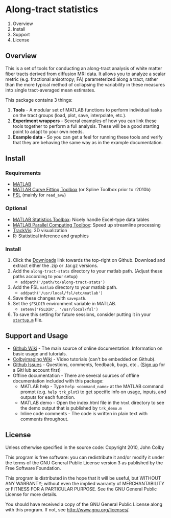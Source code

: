 Along-tract statistics
========================
1. Overview
2. Install
3. Support
4. License

Overview
--------
This is a set of tools for conducting an along-tract analysis of white matter fiber tracts derived from diffusion MRI data. It allows you to analyze a scalar metric (e.g. fractional anisotropy; FA) parameterized along a tract, rather than the more typical method of collapsing the variability in these measures into single tract-averaged mean estimates.

This package contains 3 things:

1. **Tools** - A modular set of MATLAB functions to perform individual tasks on the tract groups (load, plot, save, interpolate, etc.).
2. **Experiment wrappers** - Several examples of how you can link these tools together to perform a full analysis. These will be a good starting point to adapt to your own needs.
3. **Example data** - So you can get a feel for running these tools and verify that they are behaving the same way as in the example documentation.

Install
-------
### Requirements

- [MATLAB](http://www.mathworks.com/products/matlab)
- [MATLAB Curve Fitting Toolbox](http://www.mathworks.com/products/curvefitting) (or Spline Toolbox prior to r2010b)
- [FSL](http://www.fmrib.ox.ac.uk/fsl) (mainly for `read_avw`)

### Optional
- [MATLAB Statistics Toolbox](http://www.mathworks.com/products/statistics): Nicely handle Excel-type data tables
- [MATLAB Parallel Computing Toolbox](http://www.mathworks.com/products/parallel-computing): Speed up streamline processing
- [TrackVis](http://www.trackvis.org): 3D visualization
- [R](http://www.r-project.org): Statistical inference and graphics
 
### Install
1. Click the [Downloads](http://github.com/johncolby/along-tract-stats/archives/master) link towards the top-right on Github. Download and extract either the .zip or .tar.gz versions.
2. Add the `along-tract-stats` directory to your matlab path. (Adjust these paths according to your setup)
    - `addpath('/path/to/along-tract-stats')`
3. Add the FSL `matlab` directory to your matlab path.
    - `addpath('/usr/local/fsl/etc/matlab')`
4. Save these changes with `savepath`.
5. Set the `$FSLDIR` environment variable in MATLAB.
    - `setenv('FSLDIR', '/usr/local/fsl')`
6. To save this setting for future sessions, consider putting it in your [`startup.m`](http://www.mathworks.com/help/techdoc/ref/startup.html) file.

Support and Usage
-----------------
- [Github Wiki](http://github.com/johncolby/along-tract-stats/wiki) - The main source of online documentation. Information on basic usage and tutorials.
- [Colbyimaging Wiki](http://www.colbyimaging.com/wiki/neuroimaging/along-tract-stats) - Video tutorials (can't be embedded on Github).
- [Github Issues](http://github.com/johncolby/along-tract-stats/issues) - Questions, comments, feedback, bugs, etc.. ([Sign up](https://github.com/signup/free) for a GitHub account first)
- Offline documentation - There are several sources of offline documentation included with this package:
    - MATLAB help - Type `help <command_name>` at the MATLAB command prompt (e.g. `help trk_plot`) to get specific info on usage, inputs, and outputs for each function.
    - MATLAB demo - Open the index.html file in the `html` directory to see the demo output that is published by `trk_demo.m`
    - Inline code comments - The code is written in plain text with comments throughout. 

License
-------
Unless otherwise specified in the source code:
Copyright 2010, John Colby

This program is free software: you can redistribute it and/or modify it under the terms of the GNU General Public License version 3 as published by the Free Software Foundation.

This program is distributed in the hope that it will be useful, but WITHOUT ANY WARRANTY; without even the implied warranty of MERCHANTABILITY or FITNESS FOR A PARTICULAR PURPOSE.  See the GNU General Public License for more details.

You should have received a copy of the GNU General Public License along with this program.  If not, see <http://www.gnu.org/licenses/>.